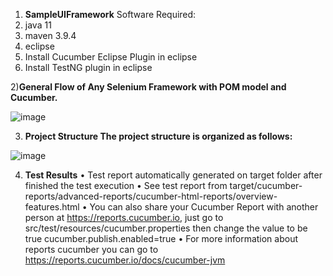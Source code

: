 1) **SampleUIFramework**
Software Required:
1) java 11
2) maven 3.9.4
3) eclipse
4) Install Cucumber Eclipse Plugin in eclipse
5) Install TestNG plugin in eclipse


2)**General Flow of Any Selenium Framework with POM model and Cucumber.** 


![image](https://github.com/vinil-p/SampleUIFramework/assets/20809464/f265766a-8c5c-4388-afa8-5956fc8b0eda)

3) **Project Structure The project structure is organized as follows:**


![image](https://github.com/vinil-p/SampleUIFramework/assets/20809464/e9356573-16cb-43b5-b649-c662a94c8e08)

 

4) **Test Results**
•	Test report automatically generated on target folder after finished the test execution
•	See test report from target/cucumber-reports/advanced-reports/cucumber-html-reports/overview-features.html
•	You can also share your Cucumber Report with another person at https://reports.cucumber.io, just go to src/test/resources/cucumber.properties then change the value to be true
	cucumber.publish.enabled=true
•	For more information about reports cucumber you can go to https://reports.cucumber.io/docs/cucumber-jvm

